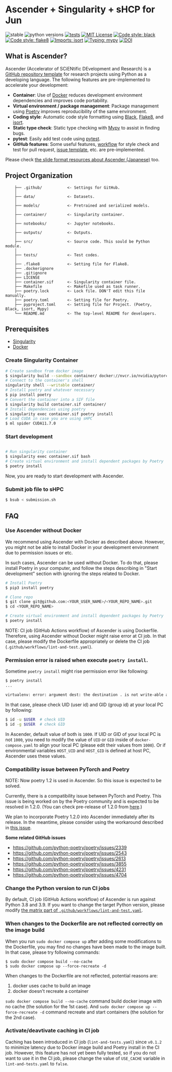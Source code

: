 # Ascender + Singularity + sHCP for Jun

![stable](https://img.shields.io/badge/stable-v0.1.3-blue)
![python versions](https://img.shields.io/badge/python-3.8%20%7C%203.9-blue)
[![tests](https://github.com/cvpaperchallenge/Ascender/actions/workflows/lint-and-test.yaml/badge.svg)](https://github.com/cvpaperchallenge/Ascender/actions/workflows/lint-and-test.yaml)
[![MIT License](https://img.shields.io/github/license/cvpaperchallenge/Ascender?color=green)](LICENSE)
[![Code style: black](https://img.shields.io/badge/code%20style-black-000000.svg)](https://github.com/psf/black)
[![Code style: flake8](https://img.shields.io/badge/code%20style-flake8-black)](https://github.com/PyCQA/flake8)
[![Imports: isort](https://img.shields.io/badge/%20imports-isort-%231674b1?style=flat&labelColor=ef8336)](https://pycqa.github.io/isort/)
[![Typing: mypy](https://img.shields.io/badge/typing-mypy-blue)](https://github.com/python/mypy)
[![DOI](https://zenodo.org/badge/466620310.svg)](https://zenodo.org/badge/latestdoi/466620310)

## What is Ascender?

Ascender (Accelerator of SCiENtific DEvelopment and Research) is a [GitHub repository template](https://docs.github.com/en/repositories/creating-and-managing-repositories/creating-a-template-repository) for research projects using Python as a developing language. The following features are pre-implemented to accelerate your development:

- **Container**: Use of [Docker](https://www.docker.com/) reduces development environment dependencies and improves code portability.
- **Virtual environment / package management**: Package management using [Poetry](https://python-poetry.org/) improves reproducibility of the same environment.
- **Coding style**: Automatic code style formatting using [Black](https://github.com/psf/black), [Flake8](https://github.com/pycqa/flake8), and [isort](https://github.com/PyCQA/isort).
- **Static type check**: Static type checking with [Mypy](https://github.com/python/mypy) to assist in finding bugs.
- **pytest**: Easily add test code using [pytest](https://github.com/pytest-dev/pytest).
- **GitHub features**: Some useful features, [workflow](https://docs.github.com/en/actions/using-workflows/workflow-syntax-for-github-actions) for style check and test for pull request, [issue template](https://docs.github.com/en/communities/using-templates-to-encourage-useful-issues-and-pull-requests/configuring-issue-templates-for-your-repository), etc. are pre-implemented.

Please check [the slide format resources about Ascender (Japanese)](https://cvpaperchallenge.github.io/Britannica/ascender/ja) too.

## Project Organization

```
    ├── .github/           <- Settings for GitHub.
    │
    ├── data/              <- Datasets.
    │
    ├── models/            <- Pretrained and serialized models.
    │
    ├── container/         <- Singularity container.
    │
    ├── notebooks/         <- Jupyter notebooks.
    │
    ├── outputs/           <- Outputs.
    │
    ├── src/               <- Source code. This sould be Python module.
    │
    ├── tests/             <- Test codes.
    │
    ├── .flake8            <- Setting file for Flake8.
    ├── .dockerignore
    ├── .gitignore
    ├── LICENSE
    ├── container.sif      <- Singularity container file.
    ├── Makefile           <- Makefile used as task runner.
    ├── poetry.lock        <- Lock file. DON'T edit this file manually.
    ├── poetry.toml        <- Setting file for Poetry.
    ├── pyproject.toml     <- Setting file for Project. (Poetry, Black, isort, Mypy)
    └── README.md          <- The top-level README for developers.

```

## Prerequisites

- [Singularity](https://sylabs.io/)
- [Docker](https://www.docker.com/)

### Create Singularity Container

```bash
# Create sandbox from docker image
$ singularity build --sandbox container/ docker://nvcr.io/nvidia/pytorch:23.05-py
# Connect to the container's shell
singularity shell --writable container/
# Install poetry and whatever necessary
$ pip install poetry
# Convert the container into a SIF file
$ singularity build container.sif container/
# Install dependencies using poetry
$ singularity exec container.sif poetry install
# Load CUDA in case you are using sHPC
$ ml spider CUDA11.7.0

```

### Start development

```bash

# Run singularity container
$ singularity exec container.sif bash
# Create virtual environment and install dependent packages by Poetry
$ poetry install
```
Now, you are ready to start development with Ascender.

### Submit job file to sHPC
```bash
$ bsub < submission.sh
```

## FAQ

### Use Ascender without Docker

We recommend using Ascender with Docker as described above. However, you might not be able to install Docker in your development environment due to permission issues or etc.

In such cases, Ascender can be used without Docker. To do that, please install Poetry in your computer, and follow the steps describing in "Start development" section with ignoring the steps related to Docker.

```bash
# Install Poetry
$ pip3 install poetry

# Clone repo
$ git clone git@github.com:<YOUR_USER_NAME>/<YOUR_REPO_NAME>.git
$ cd <YOUR_REPO_NAME>

# Create virtual environment and install dependent packages by Poetry
$ poetry install
```

NOTE: CI job (GitHub Actions workflow) of Ascender is using Dockerfile. Therefore, using Ascender without Docker might raise error at CI job. In that case, please modify the Dockerfile appropriately or delete the CI job (`.github/workflows/lint-and-test.yaml`).

### Permission error is raised when execute `poetry install`.

Sometime `poetry install` might rise permission error like following:

```bash
$ poetry install
...

virtualenv: error: argument dest: the destination . is not write-able at /home/challenger/ascender
```

In that case, please check UID (user id) and GID (group id) at your local PC by following:

```bash
$ id -u $USER  # check UID
$ id -g $USER  # check GID
```

In Ascender, default value of both is `1000`. If UID or GID of your local PC is not `1000`, you need to modify the value of `UID` or `GID` inside of `docker-compose.yaml` to align your local PC (please edit their values from `1000`). Or if environmental variables `HOST_UID` and `HOST_GID` is defined at host PC, Ascender uses these values.

### Compatibility issue between PyTorch and Poetry

NOTE: Now poetry 1.2 is used in Ascender. So this issue is expected to be solved.

Currently, there is a compatibility issue between PyTorch and Poetry. This issue is being worked on by the Poetry community and is expected to be resolved in 1.2.0. (You can check pre-release of 1.2.0 from [here](https://github.com/python-poetry/poetry/releases/tag/1.2.0b3).)

We plan to incorporate Poetry 1.2.0 into Ascender immediately after its release. In the meantime, please consider using the workaround described in [this issue](https://github.com/python-poetry/poetry/issues/4231).

**Some related GitHub issues**

- https://github.com/python-poetry/poetry/issues/2339
- https://github.com/python-poetry/poetry/issues/2543
- https://github.com/python-poetry/poetry/issues/2613
- https://github.com/python-poetry/poetry/issues/3855
- https://github.com/python-poetry/poetry/issues/4231
- https://github.com/python-poetry/poetry/issues/4704

### Change the Python version to run CI jobs

By default, CI job (GitHub Actions workflow) of Ascender is run against Python 3.8 and 3.9. If you want to change the target Python version, please modify [the matrix part of `.github/workflows/lint-and-test.yaml`](https://github.com/cvpaperchallenge/Ascender/blob/master/.github/workflows/lint-and-test.yaml#L18).

### When changes to the Dockerfile are not reflected correctly on the image build

When you run `sudo docker compose up` after adding some modifications to the Dockerfile, you may find no changes have been made to the image built. In that case, please try following commands:

```shell
$ sudo docker compose build --no-cache
$ sudo docker compose up --force-recreate -d
```

When changes to the Dockerfile are not reflected, potential reasons are:

1. docker uses cache to build an image
1. docker doesn't recreate a container

`sudo docker compose build --no-cache` command build docker image with no cache (the solution for the 1st case). And `sudo docker compose up --force-recreate -d` command recreate and start containers (the solution for the 2nd case).

### Activate/deavtivate caching in CI job

Caching has been introduced in CI job (`lint-and-tests.yaml`) since `v0.1.2` to minimize latency due to Docker image build and Poetry install in the CI job.
However, this feature has not yet been fully tested, so if you do not want to use it in the CI job, please change the value of `USE_CACHE` variable in `lint-and-tests.yaml` to `false`.
